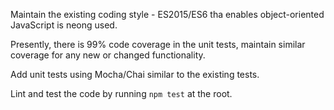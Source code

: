 Maintain the existing coding style - ES2015/ES6 tha enables object-oriented JavaScript is neong used. 

Presently, there is 99% code coverage in the unit tests, maintain similar coverage for any new or changed functionality.

Add unit tests using Mocha/Chai similar to the existing tests.

Lint and test the code by running `npm test` at the root.
